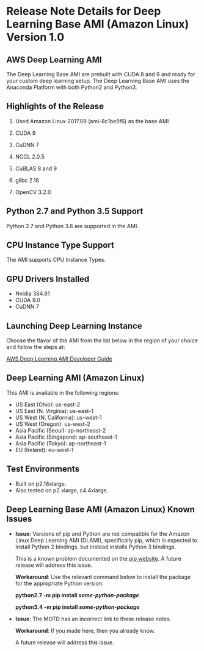 # Release Note Details for Deep Learning Base AMI \(Amazon Linux\) Version 1\.0<a name="BASE_AML1"></a>

## AWS Deep Learning AMI<a name="BASE_AML1-dplami"></a>

The Deep Learning Base AMI are prebuilt with CUDA 8 and 9 and ready for your custom deep learning setup\. The Deep Learning Base AMI uses the Anaconda Platform with both Python2 and Python3\.

## Highlights of the Release<a name="BASE_AML1-highlights"></a>

1. Used Amazon Linux 2017\.09 \(ami\-8c1be5f6\) as the base AMI 

1. CUDA 9

1. CuDNN 7

1. NCCL 2\.0\.5

1. CuBLAS 8 and 9

1. glibc 2\.18

1. OpenCV 3\.2\.0

## Python 2\.7 and Python 3\.5 Support<a name="BASE_AML1-pythonsupport"></a>

Python 2\.7 and Python 3\.6 are supported in the AMI\.

## CPU Instance Type Support<a name="BASE_AML1-cpu-instance"></a>

The AMI supports CPU Instance Types\.

## GPU Drivers Installed<a name="BASE_AML1-gpu-drivers"></a>
+ Nvidia 384\.81
+ CUDA 9\.0
+ CuDNN 7

## Launching Deep Learning Instance<a name="BASE_AML1-launching-dl"></a>

Choose the flavor of the AMI from the list below in the region of your choice and follow the steps at:

[AWS Deep Learning AMI Developer Guide](https://docs.aws.amazon.com/dlami/latest/devguide/gs.html)

## Deep Learning AMI \(Amazon Linux\)<a name="BASE_AML1-amazonlinuxami"></a>

This AMI is available in the following regions:
+ US East \(Ohio\): us\-east\-2
+ US East \(N\. Virginia\): us\-east\-1
+ US West \(N\. California\): us\-west\-1
+ US West \(Oregon\): us\-west\-2
+ Asia Pacific \(Seoul\): ap\-northeast\-2
+ Asia Pacific \(Singapore\): ap\-southeast\-1
+ Asia Pacific \(Tokyo\): ap\-northeast\-1
+ EU \(Ireland\): eu\-west\-1

## Test Environments<a name="BASE_AML1-test-environments"></a>
+ Built on p2\.16xlarge\.
+ Also tested on p2\.xlarge, c4\.4xlarge\.

## Deep Learning Base AMI \(Amazon Linux\) Known Issues<a name="BASE_AML1-known-issues"></a>
+ **Issue**: Versions of pip and Python are not compatible for the Amazon Linux Deep Learning AMI \(DLAMI\), specifically pip, which is expected to install Python 2 bindings, but instead installs Python 3 bindings\. 

  This is a known problem documented on the [pip website](https://pip.pypa.io/en/stable/installing/)\. A future release will address this issue\. 

  **Workaround**: Use the relevant command below to install the package for the appropriate Python version:

  **python2\.7 \-m pip install *some\-python\-package***

  **python3\.4 \-m pip install *some\-python\-package***
+ **Issue**: The MOTD has an incorrect link to these release notes\.

  **Workaround**: If you made here, then you already know\.

  A future release will address this issue\. 